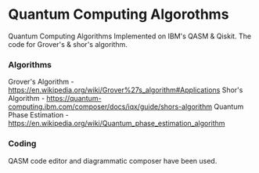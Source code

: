 # Quantum Computing Algorothms
Quantum Computing Algorithms Implemented on IBM's QASM & Qiskit. The code for Grover's & shor's algorithm.
### Algorithms
Grover's Algorithm - https://en.wikipedia.org/wiki/Grover%27s_algorithm#Applications
Shor's Algorithm - https://quantum-computing.ibm.com/composer/docs/iqx/guide/shors-algorithm
Quantum Phase Estimation - https://en.wikipedia.org/wiki/Quantum_phase_estimation_algorithm

### Coding
QASM code editor and diagrammatic composer have been used.
